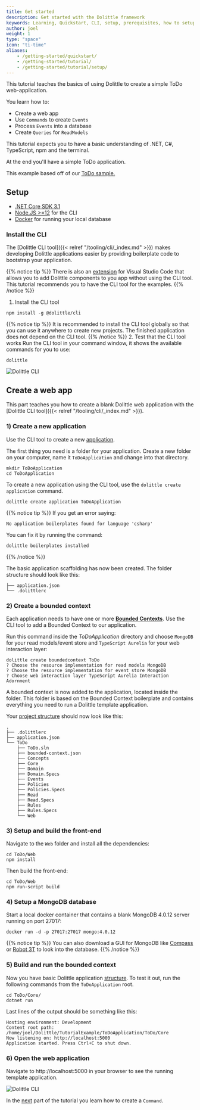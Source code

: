 ```yaml
---
title: Get started
description: Get started with the Dolittle framework
keywords: Learning, Quickstart, CLI, setup, prerequisites, how to setup, guide, walkthrough
author: joel
weight: 1
type: "space"
icon: "ti-time"
aliases:
    - /getting-started/quickstart/
    - /getting-started/tutorial/
    - /getting-started/tutorial/setup/
---
```


This tutorial teaches the basics of using Dolittle to create a simple ToDo web-application. 

You learn how to:

* Create a web app
* Use `Commands` to create `Events`
* Process `Events` into a database
* Create  `Queries` for `ReadModels`

This tutorial expects you to have a basic understanding of .NET, C#, TypeScript, npm and the terminal.

At the end you'll have a simple ToDo application.

This example based off of our [ToDo sample.](https://github.com/dolittle-samples/ToDolittle)


## Setup

* [.NET Core SDK 3.1](https://dotnet.microsoft.com/download/dotnet-core/3.1)
* [Node.JS >=12](https://nodejs.org/en/download/) for the CLI
* [Docker](https://www.docker.com/products/docker-desktop) for running your local database

### Install the CLI

The [Dolittle CLI tool]({{< relref "/tooling/cli/_index.md" >}}) makes developing Dolittle applications easier by providing boilerplate code to bootstrap your application.

{{% notice tip %}}
There is also an [extension](https://marketplace.visualstudio.com/items?itemName=Dolittle.dolittle-vscode) for Visual Studio Code that allows you to add Dolittle components to you app without using the CLI tool. This tutorial recommends you to have the CLI tool for the examples.
{{% /notice %}}

1. Install the CLI tool
```shell
npm install -g @dolittle/cli
```
{{% notice tip %}}
It is recommended to install the CLI tool globally so that you can use it anywhere to create new projects. The finished application does not depend on the CLI tool.
{{% /notice %}}
2. Test that the CLI tool works
Run the CLI tool in your command window, it shows the available commands for you to use:
```shell
dolittle
```
![Dolittle CLI](../../images/dolittleCLI.png)


## Create a web app
This part teaches you how to create a blank Dolittle web application with the [Dolittle CLI tool]({{< relref "/tooling/cli/_index.md" >}}).

### 1) Create a new application
Use the CLI tool to create a new [application]().

The first thing you need is a folder for your application. Create a new folder on your computer, name it `ToDoApplication` and change into that directory.
```shell
mkdir ToDoApplication
cd ToDoApplication
```

To create a new application using the CLI tool, use the `dolittle create application` command.
```shell
dolittle create application ToDoApplication
```

{{% notice tip %}}
If you get an error saying:
```shell
No application boilerplates found for language 'csharp'
```
You can fix it by running the command:
```shell
dolittle boilerplates installed
```
{{% /notice %}}

The basic application scaffolding has now been created. The folder structure should look like this:
```
├── application.json
└── .dolittlerc
```

### 2) Create a bounded context
Each application needs to have one or more [**Bounded Contexts**](). Use the CLI tool to add a Bounded Context to our application.

Run this command inside the _ToDoApplication_ directory and choose `MongoDB` for your read models/event store and `TypeScript Aurelia` for your web interaction layer:
```shell
dolittle create boundedcontext ToDo
? Choose the resource implementation for read models MongoDB
? Choose the resource implementation for event store MongoDB
? Choose web interaction layer TypeScript Aurelia Interaction Adornment
```

A bounded context is now added to the application, located inside the folder. This folder is based on the Bounded Context boilerplate and contains everything you need to run a Dolittle template application.

Your [project structure](./structure) should now look like this:
```
.
├── .dolittlerc
├── application.json
└── ToDo
    ├── ToDo.sln
    ├── bounded-context.json
    ├── Concepts
    ├── Core
    ├── Domain
    ├── Domain.Specs
    ├── Events
    ├── Policies
    ├── Policies.Specs
    ├── Read
    ├── Read.Specs
    ├── Rules
    ├── Rules.Specs
    └── Web
```

### 3) Setup and build the front-end
Navigate to the `Web` folder and install all the dependencies:
```shell
cd ToDo/Web
npm install
```

Then build the front-end:
```shell
cd ToDo/Web
npm run-script build
```

### 4) Setup a MongoDB database
Start a local docker container that contains a blank MongoDB 4.0.12 server running on port 27017:
```shell
docker run -d -p 27017:27017 mongo:4.0.12
```

{{% notice tip %}}
You can also download a GUI for MongoDB like [Compass](https://www.mongodb.com/products/compass) or [Robot 3T](https://robomongo.org/) to look into the database.
{{% /notice %}}

### 5) Build and run the bounded context
Now you have basic Dolittle application [structure](). To test it out, run the following commands from the `ToDoApplication` root.
```shell
cd ToDo/Core/
dotnet run
```

Last lines of the output should be something like this:

```shell
Hosting environment: Development
Content root path: /home/joel/Dolittle/TutorialExample/ToDoApplication/ToDo/Core
Now listening on: http://localhost:5000
Application started. Press Ctrl+C to shut down.

```

### 6) Open the web application
Navigate to http://localhost:5000 in your browser to see the running template application.

![Dolittle CLI](../../images/templateApp.png)

In the [next](./command) part of the tutorial you learn how to create a `Command`.

